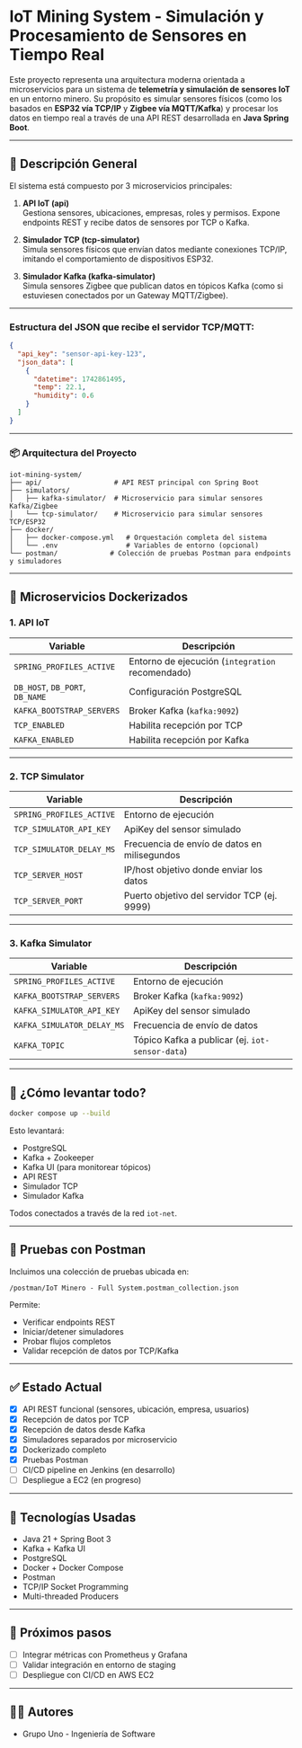 # IoT Mining System - Simulación y Procesamiento de Sensores en Tiempo Real

Este proyecto representa una arquitectura moderna orientada a microservicios para un sistema de **telemetría y simulación de sensores IoT** en un entorno minero. Su propósito es simular sensores físicos (como los basados en **ESP32 vía TCP/IP** y **Zigbee vía MQTT/Kafka**) y procesar los datos en tiempo real a través de una API REST desarrollada en **Java Spring Boot**.

---

## 🧠 Descripción General

El sistema está compuesto por 3 microservicios principales:

1. **API IoT (api)**  
   Gestiona sensores, ubicaciones, empresas, roles y permisos. Expone endpoints REST y recibe datos de sensores por TCP o Kafka.

2. **Simulador TCP (tcp-simulator)**  
   Simula sensores físicos que envían datos mediante conexiones TCP/IP, imitando el comportamiento de dispositivos ESP32.

3. **Simulador Kafka (kafka-simulator)**  
   Simula sensores Zigbee que publican datos en tópicos Kafka (como si estuviesen conectados por un Gateway MQTT/Zigbee).

---

### **Estructura del JSON** que recibe el servidor TCP/MQTT:

```json
{
  "api_key": "sensor-api-key-123",
  "json_data": [
    {
      "datetime": 1742861495,
      "temp": 22.1,
      "humidity": 0.6
    }
  ]
}
```
---
### 📦 Arquitectura del Proyecto

```
iot-mining-system/
├── api/                  # API REST principal con Spring Boot
├── simulators/
│   ├── kafka-simulator/  # Microservicio para simular sensores Kafka/Zigbee
│   └── tcp-simulator/    # Microservicio para simular sensores TCP/ESP32
├── docker/
│   ├── docker-compose.yml   # Orquestación completa del sistema
│   └── .env                 # Variables de entorno (opcional)
└── postman/             # Colección de pruebas Postman para endpoints y simuladores
```

---

## 🐳 Microservicios Dockerizados

### 1. API IoT

| Variable                           | Descripción                                       |
|------------------------------------|---------------------------------------------------|
| `SPRING_PROFILES_ACTIVE`           | Entorno de ejecución (`integration` recomendado) |
| `DB_HOST`, `DB_PORT`, `DB_NAME`    | Configuración PostgreSQL                         |
| `KAFKA_BOOTSTRAP_SERVERS`          | Broker Kafka (`kafka:9092`)                      |
| `TCP_ENABLED`                      | Habilita recepción por TCP                       |
| `KAFKA_ENABLED`                    | Habilita recepción por Kafka                     |

---

### 2. TCP Simulator

| Variable                      | Descripción                                           |
|-------------------------------|-------------------------------------------------------|
| `SPRING_PROFILES_ACTIVE`      | Entorno de ejecución                                 |
| `TCP_SIMULATOR_API_KEY`       | ApiKey del sensor simulado                           |
| `TCP_SIMULATOR_DELAY_MS`      | Frecuencia de envío de datos en milisegundos         |
| `TCP_SERVER_HOST`             | IP/host objetivo donde enviar los datos              |
| `TCP_SERVER_PORT`             | Puerto objetivo del servidor TCP (ej. 9999)          |

---

### 3. Kafka Simulator

| Variable                        | Descripción                                           |
|---------------------------------|-------------------------------------------------------|
| `SPRING_PROFILES_ACTIVE`        | Entorno de ejecución                                 |
| `KAFKA_BOOTSTRAP_SERVERS`       | Broker Kafka (`kafka:9092`)                          |
| `KAFKA_SIMULATOR_API_KEY`       | ApiKey del sensor simulado                           |
| `KAFKA_SIMULATOR_DELAY_MS`      | Frecuencia de envío de datos                         |
| `KAFKA_TOPIC`                   | Tópico Kafka a publicar (ej. `iot-sensor-data`)      |

---

## 🚀 ¿Cómo levantar todo?

```bash
docker compose up --build
```

Esto levantará:

- PostgreSQL
- Kafka + Zookeeper
- Kafka UI (para monitorear tópicos)
- API REST
- Simulador TCP
- Simulador Kafka

Todos conectados a través de la red `iot-net`.

---

## 📮 Pruebas con Postman

Incluimos una colección de pruebas ubicada en:

```
/postman/IoT Minero - Full System.postman_collection.json
```

Permite:

- Verificar endpoints REST
- Iniciar/detener simuladores
- Probar flujos completos
- Validar recepción de datos por TCP/Kafka

---

## ✅ Estado Actual

- [x] API REST funcional (sensores, ubicación, empresa, usuarios)
- [x] Recepción de datos por TCP
- [x] Recepción de datos desde Kafka
- [x] Simuladores separados por microservicio
- [x] Dockerizado completo
- [x] Pruebas Postman
- [ ] CI/CD pipeline en Jenkins (en desarrollo)
- [ ] Despliegue a EC2 (en progreso)

---

## 📌 Tecnologías Usadas

- Java 21 + Spring Boot 3
- Kafka + Kafka UI
- PostgreSQL
- Docker + Docker Compose
- Postman
- TCP/IP Socket Programming
- Multi-threaded Producers

---

## 🧪 Próximos pasos

- [ ] Integrar métricas con Prometheus y Grafana
- [ ] Validar integración en entorno de staging
- [ ] Despliegue con CI/CD en AWS EC2

---

## 🧑‍💻 Autores

- Grupo Uno - Ingeniería de Software
